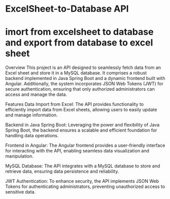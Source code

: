
# ExcelSheet-to-Database API 

# imort from excelsheet to database and export from database to excel sheet
Overview
This project is an API designed to seamlessly fetch data from an Excel sheet and store it in a MySQL database. It comprises a robust backend implemented in Java Spring Boot and a dynamic frontend built with Angular. Additionally, the system incorporates JSON Web Tokens (JWT) for secure authentication, ensuring that only authorized administrators can access and manage the data.

Features
Data Import from Excel: The API provides functionality to efficiently import data from Excel sheets, allowing users to easily update and manage information.

Backend in Java Spring Boot: Leveraging the power and flexibility of Java Spring Boot, the backend ensures a scalable and efficient foundation for handling data operations.

Frontend in Angular: The Angular frontend provides a user-friendly interface for interacting with the API, enabling seamless data visualization and manipulation.

MySQL Database: The API integrates with a MySQL database to store and retrieve data, ensuring data persistence and reliability.

JWT Authentication: To enhance security, the API implements JSON Web Tokens for authenticating administrators, preventing unauthorized access to sensitive data.
